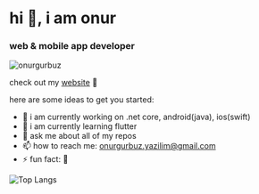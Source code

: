 <h1 align="left">hi 👋, i am onur</h1>
<h3 align="left">web & mobile app developer</h3>

<p align="left"> <img src="https://komarev.com/ghpvc/?username=onurgurbuz" alt="onurgurbuz" /> </p>

check out my [website](https://onurgurbuz.github.io/) :eyes:

here are some ideas to get you started:

- 🔭 i am currently working on .net core, android(java), ios(swift)
- 🌱 i am currently learning flutter
- 💬 ask me about all of my repos
- 📫 how to reach me: onurgurbuz.yazilim@gmail.com
- ⚡ fun fact: :horse:

<!-- GITHUB TOP LANGUAGES:END -->
![Top Langs](https://github-readme-stats.vercel.app/api/top-langs/?username=onurgurbuz&hide=css,html)
<!-- GITHUB TOP LANGUAGES:END -->
